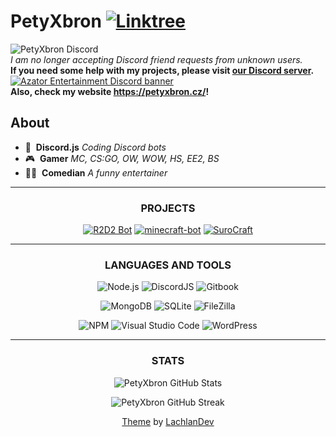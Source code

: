 # PetyXbron [![Linktree](https://img.shields.io/badge/Useful%20Links-%23121011.svg?style=flat&logo=linktree&logoColor=white?color=40,191,123)](https://petyxbron.cz/links)

![PetyXbron Discord](https://discord.c99.nl/widget/theme-3/411436203330502658.png)<br />
*I am no longer accepting Discord friend requests from unknown users.*<br />
**If you need some help with my projects, please visit [our Discord server](https://dsc.gg/azator).**<br />
[![Azator Entertainment Discord banner](https://invidget.switchblade.xyz/789494558538858547)](https://dsc.gg/azator)<br />
**Also, check my website https://petyxbron.cz/!**

## About

- 🤖 &nbsp;**Discord.js** *Coding Discord bots*
- 🎮 &nbsp;**Gamer** *MC, CS:GO, OW, WOW, HS, EE2, BS*
- 🤵‍♂️ &nbsp;**Comedian** *A funny entertainer*


<div align="center">

---

### PROJECTS
 
[![R2D2 Bot](https://img.shields.io/badge/R2D2%20Bot-062055?style=for-the-badge)](https://r2d2.petyxbron.cz) [![minecraft-bot](https://img.shields.io/badge/minecraft%2Dbot-9f4b2e?style=for-the-badge&labelColor=08c116)](https://github.com/PetyXbron/minecraft-bot) [![SuroCraft](https://img.shields.io/badge/surocraft-87335a?style=for-the-badge)](https://github.com/surocraft)

---

### LANGUAGES AND TOOLS

![Node.js](https://img.shields.io/static/v1?style=for-the-badge&message=Node.js&color=339933&logo=Node.js&logoColor=FFFFFF&label=) ![DiscordJS](https://img.shields.io/badge/discord.js-%232C3454.svg?style=for-the-badge&logo=Discord&logoColor=Blue) ![Gitbook](https://img.shields.io/badge/gitbook-%23000000?style=for-the-badge&logo=gitbook&logoColor=4285fd)
  
![MongoDB](https://img.shields.io/badge/MongoDB-%234ea94b.svg?style=for-the-badge&logo=mongodb&logoColor=white) ![SQLite](https://img.shields.io/static/v1?style=for-the-badge&message=SQLite&color=003B57&logo=SQLite&logoColor=FFFFFF&label=) ![FileZilla](https://img.shields.io/static/v1?style=for-the-badge&message=FileZilla&color=BF0000&logo=FileZilla&logoColor=FFFFFF&label=)

![NPM](https://img.shields.io/badge/NPM-%23000000.svg?style=for-the-badge&logo=npm&logoColor=white) ![Visual Studio Code](https://img.shields.io/badge/VSC-0078d7.svg?style=for-the-badge&logo=visual-studio-code&logoColor=white) ![WordPress](https://img.shields.io/static/v1?style=for-the-badge&message=WordPress&color=21759B&logo=WordPress&logoColor=FFFFFF&label=)

---

### STATS

![PetyXbron GitHub Stats](https://github-readme-stats.vercel.app/api?username=PetyXbron&show_icons=true&theme=radical&count_private=true&include_all_commits=true)

![PetyXbron GitHub Streak](https://github-readme-streak-stats.herokuapp.com/?user=PetyXbron&theme=radical&include_all_commits=true&count_private=true)

[Theme](https://github.com/LachlanDev/LachlanDev/blob/master/README.md) by [LachlanDev](https://github.com/LachlanDev)
<div>
